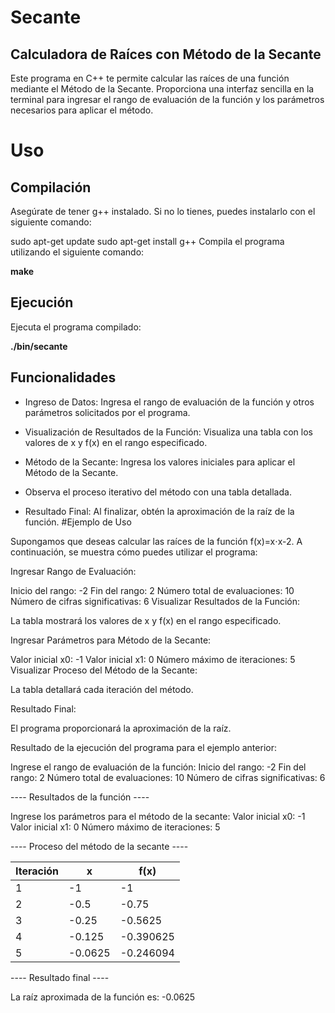 # Secante

## Calculadora de Raíces con Método de la Secante

Este programa en C++ te permite calcular las raíces de una función mediante el Método de la Secante. Proporciona una interfaz sencilla en la terminal para ingresar el rango de evaluación de la función y los parámetros necesarios para aplicar el método.

# Uso

## Compilación
Asegúrate de tener g++ instalado. Si no lo tienes, puedes instalarlo con el siguiente comando:

sudo apt-get update
sudo apt-get install g++
Compila el programa utilizando el siguiente comando:

**make**
## Ejecución
Ejecuta el programa compilado:

**./bin/secante**

## Funcionalidades

- Ingreso de Datos: Ingresa el rango de evaluación de la función y otros parámetros solicitados por el programa.

- Visualización de Resultados de la Función: Visualiza una tabla con los valores de x y f(x) en el rango especificado.

- Método de la Secante: Ingresa los valores iniciales para aplicar el Método de la Secante.

- Observa el proceso iterativo del método con una tabla detallada.

- Resultado Final: Al finalizar, obtén la aproximación de la raíz de la función.
#Ejemplo de Uso

Supongamos que deseas calcular las raíces de la función f(x)=x⋅x-2. A continuación, se muestra cómo puedes utilizar el programa:

Ingresar Rango de Evaluación:

Inicio del rango: -2
Fin del rango: 2
Número total de evaluaciones: 10
Número de cifras significativas: 6
Visualizar Resultados de la Función:

La tabla mostrará los valores de x y f(x) en el rango especificado.

Ingresar Parámetros para Método de la Secante:

Valor inicial x0: -1
Valor inicial x1: 0
Número máximo de iteraciones: 5
Visualizar Proceso del Método de la Secante:

La tabla detallará cada iteración del método.

Resultado Final:

El programa proporcionará la aproximación de la raíz.

Resultado de la ejecución del programa para el ejemplo anterior:

Ingrese el rango de evaluación de la función:
Inicio del rango: -2
Fin del rango: 2
Número total de evaluaciones: 10
Número de cifras significativas: 6

---- Resultados de la función ----

Ingrese los parámetros para el método de la secante:
Valor inicial x0: -1
Valor inicial x1: 0
Número máximo de iteraciones: 5

---- Proceso del método de la secante ----

Iteración | x | f(x)
---|---|---|
1 | -1 | -1
2 | -0.5 | -0.75
3 | -0.25 | -0.5625
4 | -0.125 | -0.390625
5 | -0.0625 | -0.246094

---- Resultado final ----

La raíz aproximada de la función es: -0.0625
